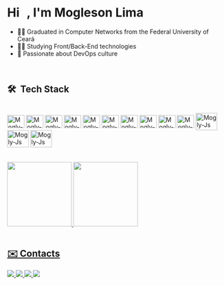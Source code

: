 <h1 align="left">Hi <img src="https://raw.githubusercontent.com/kaueMarques/kaueMarques/master/hi.gif" width="10px">, I'm Mogleson Lima</h1>

- 🧑‍🎓 Graduated in Computer Networks from the Federal University of Ceará
- :man_technologist: Studying Front/Back-End technologies
- 💭 Passionate about DevOps culture

<br>
<!--Stacks-->

## 🛠 &nbsp;Tech Stack
<div style="display: inline_block"><br>
    <img align="center" alt="Mogly-Js" height="30" width="40" src="https://cdn.jsdelivr.net/gh/devicons/devicon/icons/java/java-original.svg">
    <img align="center" alt="Mogly-Js" height="30" width="40" src="https://cdn.jsdelivr.net/gh/devicons/devicon/icons/javascript/javascript-original.svg">
    <img align="center" alt="Mogly-Js" height="30" width="40" src="https://cdn.jsdelivr.net/gh/devicons/devicon/icons/html5/html5-original.svg">
    <img align="center" alt="Mogly-Js" height="30" width="40" src="https://cdn.jsdelivr.net/gh/devicons/devicon/icons/css3/css3-original.svg">
    <img align="center" alt="Mogly-Js" height="30" width="40" src="https://cdn.jsdelivr.net/gh/devicons/devicon/icons/react/react-original.svg">
    <img align="center" alt="Mogly-Js" height="30" width="40" src="https://cdn.jsdelivr.net/gh/devicons/devicon/icons/bootstrap/bootstrap-original.svg">
    <img align="center" alt="Mogly-Js" height="30" width="40" src="https://cdn.jsdelivr.net/gh/devicons/devicon/icons/mysql/mysql-original.svg">
    <img align="center" alt="Mogly-Js" height="30" width="40" src="https://cdn.jsdelivr.net/gh/devicons/devicon/icons/postgresql/postgresql-original.svg">
    <img align="center" alt="Mogly-Js" height="30" width="40" src="https://cdn.jsdelivr.net/gh/devicons/devicon/icons/linux/linux-original.svg">
    <img align="center" alt="Mogly-Js" height="30" width="40" src="https://cdn.jsdelivr.net/gh/devicons/devicon/icons/docker/docker-original.svg">
    <!--img align="center" alt="Mogly-Js" height="40" width="50" src="https://cdn.jsdelivr.net/gh/devicons/devicon/icons/kubernetes/kubernetes-plain-wordmark.svg"-->
    <img align="center" alt="Mogly-Js" height="40" width="50" src="https://cdn.jsdelivr.net/gh/devicons/devicon/icons/python/python-original.svg">
    <img align="center" alt="Mogly-Js" height="40" width="50" src="https://cdn.jsdelivr.net/gh/devicons/devicon/icons/amazonwebservices/amazonwebservices-original.svg">
    <img align="center" alt="Mogly-Js" height="40" width="50" src="https://cdn.jsdelivr.net/gh/devicons/devicon/icons/bash/bash-plain.svg">
        
</div>

<br>
<br>

<!--Analytics...-->
<div align="left">
  <a href="https://github.com/moglesonlima">
  <img height="150em" src="https://github-readme-stats.vercel.app/api?username=moglesonlima&show_icons=true&theme=vision-friendly-dark&include_all_commits=true&count_private=true"/>
  <img height="150em" src="https://github-readme-stats.vercel.app/api/top-langs/?username=moglesonlima&layout=compact&langs_count=7&theme=vision-friendly-dark"/>
</div>
 
<!--Contatos...-->
<br>

## ✉️ Contacts
<div>
    <a href="mailto:moglesonlima@alu.ufc.br" target="_blank">
        <img src="https://img.shields.io/badge/Gmail-D14836?style=for-the-badge&logo=gmail&logoColor=white" target="_blank">
    </a>
    <a target="_blank" href="https://t.me/Mogleson_Lima">
        <img src="https://img.shields.io/badge/Telegram-2CA5E0?style=for-the-badge&logo=telegram&logoColor=white" target="_blank">
    </a>
    <a href="https://discord.gg/ppx7nHr5" target="_blank">
        <img src="https://img.shields.io/badge/Discord-7289DA?style=for-the-badge&logo=discord&logoColor=white" target="_blank">
    </a>
        <a href="https://www.linkedin.com/in/moglesonlima/" target="_blank">
        <img src="https://img.shields.io/badge/LinkedIn-0077B5?style=for-the-badge&logo=linkedin&logoColor=white" target="_blank">
    </a>
    <!--a href="" target="_blank">
        <img src="" target="_blank">
    </a-->   
</div>


<!--
**MoglesonLima/moglesonlima** is a ✨ _special_ ✨ repository because its `README.md` (this file) appears on your GitHub profile.

Here are some ideas to get you started:

- 🔭 I’m currently working on ...
- 🌱 I’m currently learning ...
- 👯 I’m looking to collaborate on ...
- 🤔 I’m looking for help with ...
- 💬 Ask me about ...
- 📫 How to reach me: ...
- 😄 Pronouns: ...
- ⚡ Fun fact: ...
-->

